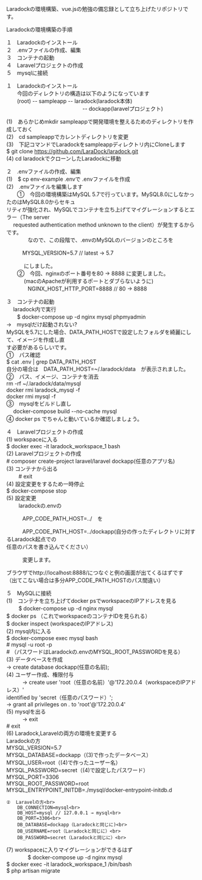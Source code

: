 Laradockの環境構築、vue.jsの勉強の備忘録として立ち上げたリポジトリです。

Laradockの環境構築の手順<br>

１　Laradockのインストール<br>
２　.envファイルの作成、編集<br>
３　コンテナの起動<br>
４　Laravelプロジェクトの作成<br>
５　mysqlに接続<br>

１　Laradockのインストール<br>
　　今回のディレクトリの構造は以下のようになっています<br>
　　(root) -- sampleapp -- laradock(laradock本体)<br>
　　　　　　　　　　　　　　 -- dockapp(laravelプロジェクト)<br>

 (1)　あらかじめmkdir sampleappで開発環境を整えるためのディレクトリを作成しておく<br>
 (2)　cd sampleappでカレントディレクトリを変更<br>
 (3)　下記コマンドでLaradockをsampleappディレクトリ内にCloneします<br>
      $ git clone https://github.com/LaraDock/laradock.git<br>
 (4)  cd laradockでクローンしたLaradockに移動<br>

２　.envファイルの作成、編集<br>
 (1)　$ cp env-example .envで .envファイルを作成<br>
 (2)　.envファイルを編集します<br>
 　　①　今回の環境構築はMySQL 5.7で行っています。MySQL8.0にしなかったのはMySQL8.0からセキュ<br>
      リティが強化され、MySQLでコンテナを立ち上げてマイグレーションするとエラー（The server <br>　
      requested authentication method unknown to the client）が発生するからです。<br>
 　　　　なので、この段階で、.envのMySQLのバージョンのところを<br>

 　　　MYSQL_VERSION=5.7 // latest → 5.7<br>

　　　 にしました。<br>
　　②　今回、nginxのポート番号を80 → 8888 に変更しました。<br>
　　　 (macのApacheが利用するポートとダブらないように)<br>
　　　　NGINX_HOST_HTTP_PORT=8888 // 80 → 8888<br>

３　コンテナの起動<br>
 　 laradock内で実行<br>
 　　$ docker-compose up -d nginx mysql phpmyadmin<br>
    →　mysqlだけ起動されない?<br>
     MySQLを5.7にした場合、DATA_PATH_HOSTで設定したフォルダを綺麗にして、イメージを作成し直<br>
     す必要があるらしいです。<br>
   ①　パス確認<br>
      $ cat .env | grep DATA_PATH_HOST<br>
     自分の場合は　DATA_PATH_HOST=~/.laradock/data　が表示されました。<br>
   ②　パス、イメージ、コンテナを消去<br>
      rm -rf ~/.laradock/data/mysql<br>
      docker rmi laradock_mysql -f<br>
      docker rmi mysql -f<br>
   ③　mysqlをビルドし直し<br>
   　  docker-compose build --no-cache mysql<br>
   ④  docker ps でちゃんと動いているか確認しましょう。<br>

４　Laravelプロジェクトの作成<br>
 (1) workspaceに入る<br>
     $ docker exec -it laradock_workspace_1 bash<br>
 (2) Laravelプロジェクトの作成<br>
     # composer create-project laravel/laravel dockapp(任意のアプリ名)<br>
 (3) コンテナから出る<br>
 　　 # exit<br>
 (4) 設定変更をするため一時停止<br>
     $ docker-compose stop<br>
 (5) 設定変更<br>
 　　 laradockの.envの<br>

 　　　APP_CODE_PATH_HOST=../　を<br>

 　　　APP_CODE_PATH_HOST=../dockapp(自分の作ったディレクトリに対するLaradock起点での<br>
    任意のパスを書き込んでください）<br>

　　　変更します。<br>

  ブラウザでhttp://localhost:8888/につなぐと例の画面が出てくるはずです<br>
  （出てこない場合は多分APP_CODE_PATH_HOSTのパス間違い）<br>

５　MySQLに接続<br>
 (1)　コンテナを立ち上げてdocker psでworkspaceのIPアドレスを見る<br>
 　　  $ docker-compose up -d nginx mysql<br>
      $ docker ps （これでworkspaceのコンテナIDを見られる）<br>
      $ docker inspect (workspaceのIPアドレス)<br>
 (2)  mysql内に入る<br>
      $ docker-compose exec mysql bash<br>
      # mysql -u root -p<br>
      # （パスワードはLaradockの.envのMYSQL_ROOT_PASSWORDを見る）<br>
 (3)  データベースを作成<br>
      → create database dockapp(任意の名前);<br>
 (4)  ユーザー作成、権限付与<br>
 　　　→ create user 'root（任意の名前）'@'172.20.0.4（workspaceのIPアドレス）'<br>
    identified by 'secret（任意のパスワード）';<br>
      → grant all privileges on *.* to 'root'@'172.20.0.4'<br>
 (5)  mysqlを出る<br>
 　　　→ exit<br>
      # exit<br>
 (6)  Laradock,Laravelの両方の環境を変更する<br>
        Laradockの方<br>
        MYSQL_VERSION=5.7<br>
        MYSQL_DATABASE=dockapp（(3)で作ったデータベース）<br>
        MYSQL_USER=root（(4)で作ったユーザー名）<br>
        MYSQL_PASSWORD=secret（(4)で設定したパスワード）<br>
        MYSQL_PORT=3306<br>
        MYSQL_ROOT_PASSWORD=root<br>
        MYSQL_ENTRYPOINT_INITDB=./mysql/docker-entrypoint-initdb.d<br>

    ②  Laravelの方<br>
        DB_CONNECTION=mysql<br>
        DB_HOST=mysql // 127.0.0.1 → mysql<br>
        DB_PORT=3306<br>
        DB_DATABASE=dockapp（Laradockと同じに)<br>
        DB_USERNAME=root（Laradockと同じに）<br>
        DB_PASSWORD=secret（Laradockと同じに）<br>
  (7)  workspaceに入りマイグレーションができるはず<br>
　　　　$ docker-compose up -d nginx mysql<br>
       $ docker exec -it laradock_workspace_1 /bin/bash<br>
       $ php artisan migrate<br>
    　　

 　　
 　　　　
 　　　
